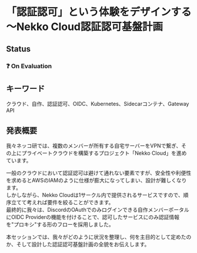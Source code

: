 # 「認証認可」という体験をデザインする ～Nekko Cloud認証認可基盤計画

## Status

### ❓ On Evaluation

## キーワード

クラウド、自作、認証認可、OIDC、Kubernetes、Sidecarコンテナ、Gateway API

## 発表概要

我々ネッコ研では、複数のメンバーが所有する自宅サーバーをVPNで繋ぎ、その上にプライベートクラウドを構築するプロジェクト「Nekko Cloud」を進めています。  

一般のクラウドにおいて認証認可は避けて通れない要素ですが、安全性や利便性を求めるとAWSのIAMのように仕様が膨大になってしまい、設計が難しくなります。  
しかしながら、Nekko Cloudは1サークル内で提供されるサービスですので、順序立てて考えれば要件を絞ることができます。  
最終的に我々は、DiscordのOAuthでのみログインできる自作メンバーポータルにOIDC Providerの機能を付けることで、認可したサービスにのみ認証情報を"プロキシ"する形のフローを採用しました。

本セッションでは、我々がどのように状況を整理し、何を主目的として定めたのか、そして設計した認証認可基盤計画の全貌をお伝えします。
